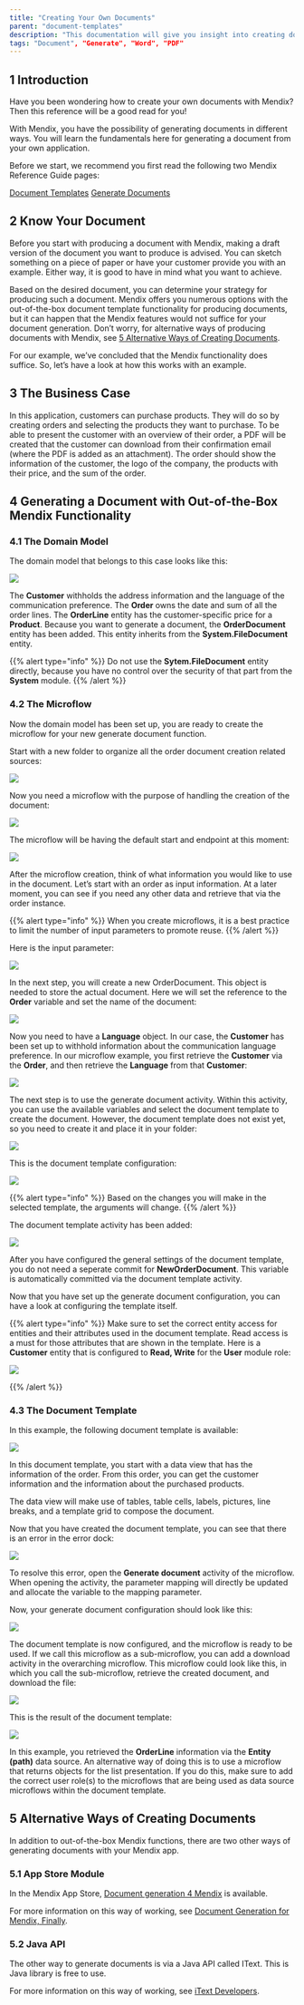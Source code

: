 ```yaml
---
title: "Creating Your Own Documents"
parent: "document-templates"
description: "This documentation will give you insight into creating documents with Mendix."
tags: "Document", "Generate", "Word", "PDF"
---
```


## 1 Introduction

Have you been wondering how to create your own documents with Mendix? Then this reference will be a good read for you!

With Mendix, you have the possibility of generating documents in different ways. You will learn the fundamentals here for generating a document from your own application.

Before we start, we recommend you first read the following two Mendix Reference Guide pages:

[Document Templates](document-templates)
[Generate Documents](generate-document)

## 2 Know Your Document

Before you start with producing a document with Mendix, making a draft version of the document you want to produce is advised. You can sketch something on a piece of paper or have your customer provide you with an example. Either way, it is good to have in mind what you want to achieve.

Based on the desired document, you can determine your strategy for producing such a document. Mendix offers you numerous options with the out-of-the-box document template functionality for producing documents, but it can happen that the Mendix features would not suffice for your document generation. Don’t worry, for alternative ways of producing documents with Mendix, see [5 Alternative Ways of Creating Documents](#Alternative).

For our example, we’ve concluded that the Mendix functionality does suffice. So, let’s have a look at how this works with an example.

## 3 The Business Case

In this application, customers can purchase products. They will do so by creating orders and selecting the products they want to purchase. To be able to present the customer with an overview of their order, a PDF will be created that the customer can download from their confirmation email (where the PDF is added as an attachment). The order should show the information of the customer, the logo of the company, the products with their price, and the sum of the order.

## 4 Generating a Document with Out-of-the-Box Mendix Functionality

### 4.1 The Domain Model

The domain model that belongs to this case looks like this:

![](attachments/how-to-create-your-own-documents/00_DomainModel.png)

The **Customer** withholds the address information and the language of the communication preference. The **Order** owns the date and sum of all the order lines. The **OrderLine** entity has the customer-specific price for a **Product**. Because you want to generate a document, the **OrderDocument** entity has been added. This entity inherits from the **System.FileDocument** entity.

{{% alert type="info" %}}
Do not use the **Sytem.FileDocument** entity directly, because you have no control over the security of that part from the **System** module.
{{% /alert %}}

### 4.2 The Microflow

Now the domain model has been set up, you are ready to create the microflow for your new generate document function.

Start with a new folder to organize all the order document creation related sources:

![](attachments/how-to-create-your-own-documents/01_Folder.png)

Now you need a microflow with the purpose of handling the creation of the document:

![](attachments/how-to-create-your-own-documents/02_CreateMicroflow.png)

The microflow will be having the default start and endpoint at this moment:

![](attachments/how-to-create-your-own-documents/03_EmptyMicroflow.png)

After the microflow creation, think of what information you would like to use in the document. Let’s start with an order as input information. At a later moment, you can see if you need any other data and retrieve that via the order instance.

{{% alert type="info" %}}
When you create microflows, it is a best practice to limit the number of input parameters to promote reuse.
{{% /alert %}}

Here is the input parameter:

![](attachments/how-to-create-your-own-documents/04_InputParameterInclude.png)

In the next step, you will create a new OrderDocument. This object is needed to store the actual document. Here we will set the reference to the **Order** variable and set the name of the document:

![](attachments/how-to-create-your-own-documents/05_CreateOrderDocument.png)

Now you need to have a **Language** object. In our case, the **Customer** has been set up to withhold information about the communication language preference. In our microflow example, you first retrieve the **Customer** via the **Order**, and then retrieve the **Language** from that **Customer**:

![](attachments/how-to-create-your-own-documents/06_GetLanguage.png)

The next step is to use the generate document activity. Within this activity, you can use the available variables and select the document template to create the document. However, the document template does not exist yet, so you need to create it and place it in your folder:

![](attachments/how-to-create-your-own-documents/07_DocumentTemplateAdded.png)

This is the document template configuration:

![](attachments/how-to-create-your-own-documents/08_DocumentTemplateSettings.png)

{{% alert type="info" %}}
Based on the changes you will make in the selected template, the arguments will change.
{{% /alert %}}

The document template activity has been added:

![](attachments/how-to-create-your-own-documents/09_DocumentTemplateMicroflow.png)

After you have configured the general settings of the document template, you do not need a seperate commit for **NewOrderDocument**. This variable is automatically committed via the document template activity.

Now that you have set up the generate document configuration, you can have a look at configuring the template itself.

{{% alert type="info" %}}
Make sure to set the correct entity access for entities and their attributes used in the document template. Read access is a must for those attributes that are shown in the template. Here is a **Customer** entity that is configured to **Read, Write** for the **User** module role:

![](attachments/how-to-create-your-own-documents/10_AccessRules.png)

{{% /alert %}}

### 4.3 The Document Template

In this example, the following document template is available:

![](attachments/how-to-create-your-own-documents/11_DocumentTemplate.png)

In this document template, you start with a data view that has the information of the order. From this order, you can get the customer information and the information about the purchased products.

The data view will make use of tables, table cells, labels, pictures, line breaks, and a template grid to compose the document.

Now that you have created the document template, you can see that there is an error in the error dock:

![](attachments/how-to-create-your-own-documents/11_DocumentTemplate.png)

To resolve this error, open the **Generate document** activity of the microflow. When opening the activity, the parameter mapping will directly be updated and allocate the variable to the mapping parameter.

Now, your generate document configuration should look like this:

![](attachments/how-to-create-your-own-documents/13_DocumentTemplate.png)

The document template is now configured, and the microflow is ready to be used. If we call this microflow as a sub-microflow, you can add a download activity in the overarching microflow. This microflow could look like this, in which you call the sub-microflow, retrieve the created document, and download the file:

![](attachments/how-to-create-your-own-documents/14_MainMicroflow.png)

This is the result of the document template:

![](attachments/how-to-create-your-own-documents/15_Result.png)

In this example, you retrieved the **OrderLine** information via the **Entity (path)** data source. An alternative way of doing this is to use a microflow that returns objects for the list presentation. If you do this, make sure to add the correct user role(s) to the microflows that are being used as data source microflows within the document template.

## 5 Alternative Ways of Creating Documents<a name="Alternative"></a>

In addition to out-of-the-box Mendix functions, there are two other ways of generating documents with your Mendix app.

### 5.1 App Store Module

In the Mendix App Store, [Document generation 4 Mendix](https://appstore.home.mendix.com/link/app/2026/) is available.

For more information on this way of working, see [Document Generation for Mendix, Finally](http://www.appronto.nl/over-appronto/blog/word-merging-for-mendix-finally).

### 5.2 Java API

The other way to generate documents is via a Java API called IText. This is Java library is free to use.

For more information on this way of working, see [iText Developers](http://developers.itextpdf.com/developers-home).
